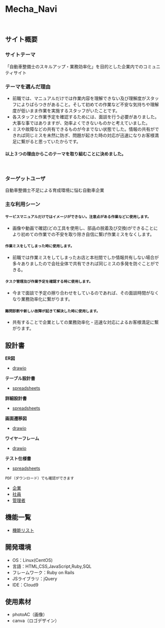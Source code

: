 # Mecha_Navi
​
## サイト概要
### サイトテーマ
「自動車整備士のスキルアップ・業務効率化」を目的とした企業内でのコミュニティサイト
​
### テーマを選んだ理由
- 前職では、マニュアルだけでは作業内容を理解できない及び理解度がスタッフによりばらつきがあること。そして初めての作業など不安な気持ちや理解度が低いまま作業を実施するスタッフがいたことです。
- 各スタッフと作業予定を確認するためには、面談を行う必要がありました。大事な事ではありますが、効率よくできないものかと考えていました。
- ミスや故障などの共有できるものが今までない状態でした。情報の共有ができれば同じミスを未然に防ぎ、問題が起きた時の対応が迅速になりお客様満足に繋がると思っていたからです。
#### 以上３つの理由からこのテーマを取り組むことに決めました。
​
### ターゲットユーザ
自動車整備士不足による育成環境に悩む自動車企業
​
### 主な利用シーン

#### `サービスマニュアルだけではイメージができない。注意点がある作業などに使用します。`
- 画像や動画で確認(どの工具を使用し、部品の脱着及び交換)ができることにより初めての作業での不安を取り除き自信に繋げ作業ミスをなくします。

#### `作業ミスをしてしまった時に使用します。`
- 前職では作業ミスをしてしまったお店と本社間でしか情報共有しない場合が多々ありましたので会社全体で共有できれば同じミスの多発を防ぐことができる。

#### `タスク管理及び作業予定を確認する時に使用します。`
- 今まで面談で予定の擦り合わせをしているのであれば、その面談時間がなくなり業務効率化に繋がります。

#### `難問診断や新しい故障が起きて解決した時に使用します。`
- 共有することで企業としての業務効率化・迅速な対応によるお客様満足に繋がります。

## 設計書
**ER図**
 * [drawio](https://drive.google.com/file/d/12MJdVg16038Iocix1Jl_8mjPC-K8XapP/view?usp=sharing)

**テーブル設計書**
 * [spreadsheets](https://docs.google.com/spreadsheets/d/19EI3O9hzCiey3ttdHfMXlccY5uMUfIrT/edit?usp=sharing&ouid=114599228704168091645&rtpof=true&sd=true)

**詳細設計書**
 * [spreadsheets](https://docs.google.com/spreadsheets/d/1DEpw1ERK6g9Yh6Qqvq34DiLpi1Euhjn9bmmB658gcmQ/edit?usp=sharing)

**画面遷移図**
 * [drawio](https://drive.google.com/file/d/1f8vGCx-aCVxgHc8jJkSXrNiOAjALlLmm/view?usp=sharing)

**ワイヤーフレーム**
 * [drawio](https://drive.google.com/file/d/1OAYI0yuTGc_G4q1FDCxm6rxiheGWbadW/view?usp=sharing)

**テスト仕様書**
 * [spreadsheets](https://docs.google.com/spreadsheets/d/1DZtUhzMEA87Nd86gfJRE7pRhiYESDp929zvisRovuqc/edit?usp=sharing)

`PDF（ダウンロード）でも確認ができます`
 * [企業](https://drive.google.com/file/d/1aB9cwmA1jPna8yB_mbqgRWlGQVdo8TXO/view?usp=sharing)
 * [社員](https://drive.google.com/file/d/1S3vz2BttsqtI2Hke5HEIZaaxkFrfDXEL/view?usp=sharing)
 * [管理者](https://drive.google.com/file/d/1PhZsxzu-szIrC1ra61we4der9-bVEJ-t/view?usp=sharing)

## 機能一覧
* [機能リスト](https://docs.google.com/spreadsheets/d/1CCE7Wu45S2r62zzCTohjviIXxafNDy7KSE8kTRSoeVU/edit?usp=sharing)
​
## 開発環境
- OS：Linux(CentOS)
- 言語：HTML,CSS,JavaScript,Ruby,SQL
- フレームワーク：Ruby on Rails
- JSライブラリ：jQuery
- IDE：Cloud9
​
## 使用素材
- photoAC（画像）
- canva（ロゴデザイン）